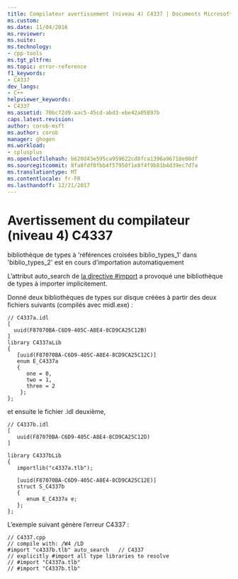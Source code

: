 ```yaml
---
title: Compilateur avertissement (niveau 4) C4337 | Documents Microsoft
ms.custom: 
ms.date: 11/04/2016
ms.reviewer: 
ms.suite: 
ms.technology:
- cpp-tools
ms.tgt_pltfrm: 
ms.topic: error-reference
f1_keywords:
- C4337
dev_langs:
- C++
helpviewer_keywords:
- C4337
ms.assetid: 70bc72d9-aac5-45cd-abd3-ebe42a05897b
caps.latest.revision: 
author: corob-msft
ms.author: corob
manager: ghogen
ms.workload:
- cplusplus
ms.openlocfilehash: b620d43e595ca959622cd8fca1396a96718e80df
ms.sourcegitcommit: 8fa8fdf0fbb4f57950f1e8f4f9b81b4d39ec7d7a
ms.translationtype: MT
ms.contentlocale: fr-FR
ms.lasthandoff: 12/21/2017
---
```

# <a name="compiler-warning-level-4-c4337"></a>Avertissement du compilateur (niveau 4) C4337
bibliothèque de types à 'références croisées biblio_types_1' dans 'biblio_types_2' est en cours d’importation automatiquement  
  
 L’attribut auto_search de [la directive #import](../../preprocessor/hash-import-directive-cpp.md) a provoqué une bibliothèque de types à importer implicitement.  
  
 Donné deux bibliothèques de types sur disque créées à partir des deux fichiers suivants (compilés avec midl.exe) :  
  
```  
// C4337a.idl  
[  
  uuid(F87070BA-C6D9-405C-A8E4-8CD9CA25C12B)  
]  
library C4337aLib  
{  
   [uuid(F87070BA-C6D9-405C-A8E4-8CD9CA25C12C)]  
   enum E_C4337a  
   {  
      one = 0,  
      two = 1,  
      three = 2  
    };  
};  
```  
  
 et ensuite le fichier .idl deuxième,  
  
```  
// C4337b.idl  
[  
   uuid(F87070BA-C6D9-405C-A8E4-8CD9CA25C12D)  
]  
  
library C4337bLib  
{  
   importlib("c4337a.tlb");  
  
   [uuid(F87070BA-C6D9-405C-A8E4-8CD9CA25C12E)]  
   struct S_C4337b  
   {  
      enum E_C4337a e;  
   };  
};  
```  
  
 L’exemple suivant génère l’erreur C4337 :  
  
```  
// C4337.cpp  
// compile with: /W4 /LD  
#import "c4337b.tlb" auto_search   // C4337  
// explicitly #import all type libraries to resolve  
// #import "C4337a.tlb"  
// #import "C4337b.tlb"  
```